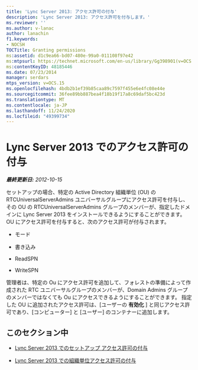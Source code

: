 ```yaml
---
title: 'Lync Server 2013: アクセス許可の付与'
description: 'Lync Server 2013: アクセス許可を付与します。'
ms.reviewer: ''
ms.author: v-lanac
author: lanachin
f1.keywords:
- NOCSH
TOCTitle: Granting permissions
ms:assetid: d1c9ea66-bd07-480e-99a0-011108f97e42
ms:mtpsurl: https://technet.microsoft.com/en-us/library/Gg398901(v=OCS.15)
ms:contentKeyID: 48185446
ms.date: 07/23/2014
manager: serdars
mtps_version: v=OCS.15
ms.openlocfilehash: 4bdb2b1ef39b85caa89c7597f455e6e4fc08e44e
ms.sourcegitcommit: 36fee89bb887bea4f18b19f17a8c69daf5bc423d
ms.translationtype: MT
ms.contentlocale: ja-JP
ms.lasthandoff: 11/24/2020
ms.locfileid: "49399734"
---
```

# <a name="granting-permissions-in-lync-server-2013"></a>Lync Server 2013 でのアクセス許可の付与

<div data-xmlns="http://www.w3.org/1999/xhtml">

<div class="topic" data-xmlns="http://www.w3.org/1999/xhtml" data-msxsl="urn:schemas-microsoft-com:xslt" data-cs="https://msdn.microsoft.com/">

<div data-asp="https://msdn2.microsoft.com/asp">



</div>

<div id="mainSection">

<div id="mainBody">

<span> </span>

_**最終更新日:** 2012-10-15_

セットアップの場合、特定の Active Directory 組織単位 (OU) の RTCUniversalServerAdmins ユニバーサルグループにアクセス許可を付与し、その OU の RTCUniversalServerAdmins グループのメンバーが、指定したドメインに Lync Server 2013 をインストールできるようにすることができます。 OU にアクセス許可を付与すると、次のアクセス許可が付与されます。

  - モード

  - 書き込み

  - ReadSPN

  - WriteSPN

管理者は、特定の Ou にアクセス許可を追加して、フォレストの準備によって作成された RTC ユニバーサルグループのメンバーが、Domain Admins グループのメンバーではなくても Ou にアクセスできるようにすることができます。 指定した OU に追加されたアクセス許可は、[ユーザーの **有効化** ] と同じアクセス許可であり、[コンピューター] と [ユーザー] のコンテナーに追加します。

<div>

## <a name="in-this-section"></a>このセクション中

  - [Lync Server 2013 でのセットアップ アクセス許可の付与](lync-server-2013-granting-setup-permissions.md)

  - [Lync Server 2013 での組織単位アクセス許可の付与](lync-server-2013-granting-organizational-unit-permissions.md)

</div>

</div>

<span> </span>

</div>

</div>

</div>

